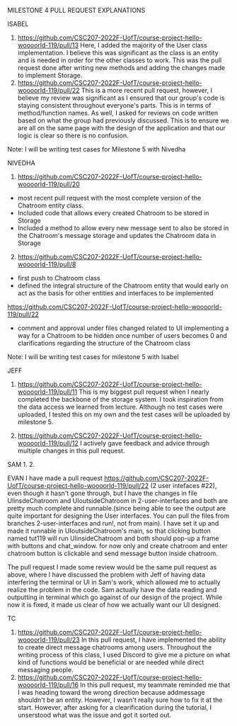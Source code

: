 MILESTONE 4 PULL REQUEST EXPLANATIONS 

ISABEL
1. https://github.com/CSC207-2022F-UofT/course-project-hello-woooorld-119/pull/13
Here, I added the majority of the User class implementation. I believe this was significant as the class is an entity
and is needed in order for the other classes to work. This was the pull request done after writing new methods and 
adding the changes made to implement Storage.  
2. https://github.com/CSC207-2022F-UofT/course-project-hello-woooorld-119/pull/22
This is a more recent pull request, however, I believe my review was significant as I ensured that our group's code is staying consistent throughout 
everyone's parts. This is in terms of method/function names. As well, I asked for reviews on code written based on what the group had previously 
discussed. This is to ensure we are all on the same page with the design of the application and that our logic is clear so there is no confusion. 

Note: I will be writing test cases for Milestone 5 with Nivedha 

NIVEDHA

1. https://github.com/CSC207-2022F-UofT/course-project-hello-woooorld-119/pull/20
- most recent pull request with the most complete version of the Chatroom entity class. 
- Included code that allows every created Chatroom to be stored in Storage 
- Included a method to allow every new message sent to also be stored in the Chatroom's message storage and updates the Chatroom data in Storage

2. https://github.com/CSC207-2022F-UofT/course-project-hello-woooorld-119/pull/8
- first push to Chatroom class
- defined the integral structure of the Chatroom entity that would early on act as the basis for other entities and interfaces to be implemented

https://github.com/CSC207-2022F-UofT/course-project-hello-woooorld-119/pull/22
- comment and approval under files changed related to UI implementing a way for a Chatroom to be hidden once number of users becomes 0 and clarifications 
regarding the structure of the Chatroom class

Note: I will be writing test cases for milestone 5 with Isabel

JEFF
1. https://github.com/CSC207-2022F-UofT/course-project-hello-woooorld-119/pull/11
This is my biggest pull request when I nearly completed the backbone of the storage system. I took inspiration from the data access we learned from lecture. Although no test cases were uploaded, I tested this on my own and the test cases will be uploaded by milestone 5.

2. https://github.com/CSC207-2022F-UofT/course-project-hello-woooorld-119/pull/12
I actively gave feedback and advice through multiple changes in this pull request.

SAM
1. 
2.

EVAN
I have made a pull request https://github.com/CSC207-2022F-UofT/course-project-hello-woooorld-119/pull/22
(2 user intefaces #22), even though it hasn't gone through, but I have the changes in file UIinsdeChatroom
and UIoutsideChatroom in 2-user-interfaces and both are pretty much complete and runnable.(since being able to see the output
are quite important for designing the User interfaces. You can pull the files from branches 2-user-interfaces and run!, not from main).
I have set it up and made it runnable in UIoutsideChatroom's main, so that clicking button named tut119 will run UIinsideChatroom
and both should pop-up a frame with buttons and chat_window. for now only and create chatroom and enter chatroom button is clickable
and send message button inside chatroom.

The pull request I made some review would be the same pull request as above, where I have discussed the problem with Jeff
of having data interfering the terminal or UI in Sam's work, which allowed me to actually realize the problem in the code.
Sam actually have the data reading and outputting in terminal which go against of our design of the project. While now it is fixed,
it made us clear of how we actually want our UI designed.

TC
1. https://github.com/CSC207-2022F-UofT/course-project-hello-woooorld-119/pull/23
In this pull request, I have implemented the ability to create direct message chatrooms among users. Throughout the writing process of this class, I used Discord to give me a picture on what kind of functions would be beneficial or are needed while direct messaging people. 
2. https://github.com/CSC207-2022F-UofT/course-project-hello-woooorld-119/pull/16
In this pull request, my teammate reminded me that I was heading toward the wrong direction because addmessage shouldn't be an entity. However, I wasn't really sure how to fix it at the start. However, after asking for a clearification during the tutorial, I unserstood what was the issue and got it sorted out. 
